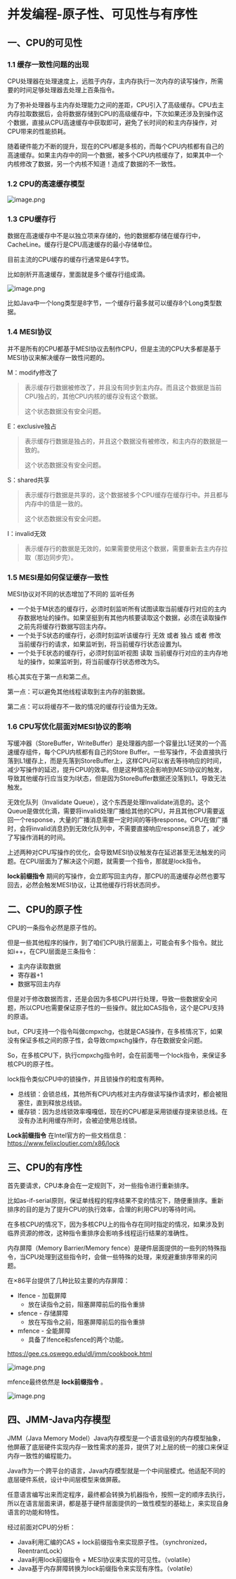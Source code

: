 # 并发编程-原子性、可见性与有序性

## 一、CPU的可见性

### 1.1 缓存一致性问题的出现

CPU处理器在处理速度上，远胜于内存，主内存执行一次内存的读写操作，所需要的时间足够处理器去处理上百条指令。

为了弥补处理器与主内存处理能力之间的差距，CPU引入了高级缓存。CPU去主内存拉取数据后，会将数据存储到CPU的高级缓存中，下次如果还涉及到操作这个数据，直接从CPU高速缓存中获取即可，避免了长时间的和主内存操作，对CPU带来的性能损耗。

随着硬件能力不断的提升，现在的CPU都是多核的，而每个CPU内核都有自己的高速缓存。如果主内存中的同一个数据，被多个CPU内核缓存了，如果其中一个内核修改了数据，另一个内核不知道！造成了数据的不一致性。

### 1.2 CPU的高速缓存模型

![image.png](https://fynotefile.oss-cn-zhangjiakou.aliyuncs.com/fynote/fyfile/2746/1700651989089/29e2184a9c6843ab8122a8ec0f01493b.png)

### 1.3 CPU缓存行

数据在高速缓存中不是以独立项来存储的，他的数据都存储在缓存行中，CacheLine。缓存行是CPU高速缓存的最小存储单位。

目前主流的CPU缓存的缓存行通常是64字节。

比如剖析开高速缓存，里面就是多个缓存行组成滴。

![image.png](https://fynotefile.oss-cn-zhangjiakou.aliyuncs.com/fynote/fyfile/2746/1700651989089/073e658170334167bd2750743a549176.png)

比如Java中一个long类型是8字节，一个缓存行最多就可以缓存8个Long类型数据。

### 1.4 MESI协议

并不是所有的CPU都基于MESI协议去制作CPU，但是主流的CPU大多都是基于MESI协议来解决缓存一致性问题的。

M：modify修改了

> 表示缓存行数据被修改了，并且没有同步到主内存。而且这个数据是当前CPU独占的，其他CPU内核的缓存没有这个数据。
>
> 这个状态数据没有安全问题。

E：exclusive独占

> 表示缓存行数据是独占的，并且这个数据没有被修改，和主内存的数据是一致的。
>
> 这个状态数据没有安全问题。

S：shared共享

> 表示缓存行数据是共享的，这个数据被多个CPU缓存在缓存行中。并且都与内存中的值是一致的。
>
> 这个状态数据没有安全问题。

I：invalid无效

> 表示缓存行的数据是无效的，如果需要使用这个数据，需要重新去主内存拉取（那边同步完）。

### 1.5 MESI是如何保证缓存一致性

MESI协议对不同的状态增加了不同的 监听任务

* 一个处于M状态的缓存行，必须时刻监听所有试图读取当前缓存行对应的主内存数据地址的操作。如果坚挺到有其他内核要读取这个数据，必须在读取操作之前先将缓存行数据写回主内存。
* 一个处于S状态的缓存行，必须时刻监听该缓存行 无效 或者 独占 或者 修改 当前缓存行的请求，如果监听到，将当前缓存行状态设置为I。
* 一个处于E状态的缓存行，必须时刻监听视图 读取 当前缓存行对应的主内存地址的操作，如果监听到，将当前缓存行状态修改为S。

核心其实在于第一点和第二点。

第一点：可以避免其他线程读取到主内存的脏数据。

第二点：可以将缓存不一致的情况的缓存行设值为无效。

### 1.6 CPU写优化层面对MESI协议的影响

写缓冲器（StoreBuffer，WriteBuffer）是处理器内部一个容量比L1还笑的一个高速缓存组件，每个CPU内核都有自己的Store Buffer。一些写操作，不会直接执行落到L1缓存上，而是先落到StoreBuffer上，这样CPU可以省去等待响应的时间，减少写操作的延迟，提升CPU的效率。但是这种情况会影响到MESI协议的触发，导致其他缓存行应当变为I状态，但是因为StoreBuffer数据还没落到L1，导致无法触发。

无效化队列（Invalidate Queue），这个东西是处理Invalidate消息的。这个Queue是做优化滴，需要将invalid处理广播给其他的CPU，并且其他CPU需要返回一个response，大量的广播消息需要一定时间的等待response。CPU在做广播时，会将invalid消息扔到无效化队列中，不需要直接响应response消息了，减少了写操作消耗的时间。

上述两种对CPU写操作的优化，会导致MESI协议触发存在延迟甚至无法触发的问题。在CPU层面为了解决这个问题，就需要一个指令，那就是lock指令。

**lock前缀指令** 期间的写操作，会立即写回主内存，那CPU的高速缓存必然也要写回去，必然会触发MESI协议，让其他缓存行将状态同步。

## 二、CPU的原子性

CPU的一条指令必然是原子性的。

但是一些其他程序的操作，到了咱们CPU执行层面上，可能会有多个指令。就比如i++，在CPU层面是三条指令：

* 主内存读取数据
* 寄存器+1
* 数据写回主内存

但是对于修改数据而言，还是会因为多核CPU并行处理，导致一些数据安全问题，所以CPU也需要保证原子性的一些操作。就比如CAS指令，这个是CPU支持的原语。

but，CPU支持一个指令叫做cmpxchg，也就是CAS操作，在多核情况下，如果没有保证多核之间的原子性，会导致cmpxchg操作，存在数据安全问题。

So，在多核CPU下，执行cmpxchg指令时，会在前面甩一个lock指令，来保证多核CPU的原子性。

lock指令类似CPU中的锁操作，并且锁操作的粒度有两种。

* 总线锁：会锁总线，其他所有CPU内核对主内存做读写操作请求时，都会被阻塞住，直到释放总线锁。
* 缓存锁：因为总线锁效率嘎嘎低，现在的CPU都是采用锁缓存提来锁总线。在没有办法利用缓存所时，会被迫使用总线锁。

**Lock前缀指令** 在Intel官方的一些文档信息：https://www.felixcloutier.com/x86/lock

## 三、CPU的有序性

首先要请求，CPU本身会在一定规则下，对一些指令进行重新排序。

比如as-if-serial原则，保证单线程的程序结果不变的情况下，随便重排序。重新排序的目的是为了提升CPU的执行效率，合理的利用CPU的等待时间。

在多核CPU的情况下，因为多核CPU上的指令存在同时指定的情况，如果涉及到临界资源的修改，这种指令重排序会影响多线程运行结果的准确性。

内存屏障（Memory Barrier/Memory fence）是硬件层面提供的一些列的特殊指令，当CPU处理到这些指令时，会做一些特殊的处理，来规避重排序带来的问题。

在×86平台提供了几种比较主要的内存屏障：

* lfence - 加载屏障
  * 放在读指令之前，阻塞屏障前后的指令重排
* sfence - 存储屏障
  * 放在写指令之前，阻塞屏障前后的指令重排
* mfence - 全能屏障
  * 具备了lfence和sfence的两个功能。

https://gee.cs.oswego.edu/dl/jmm/cookbook.html

![image.png](https://fynotefile.oss-cn-zhangjiakou.aliyuncs.com/fynote/fyfile/2746/1700651989089/ae3649e78d1e4ba0bbd975c530636687.png)

mfence最终依然是 **lock前缀指令** 。

![image.png](https://fynotefile.oss-cn-zhangjiakou.aliyuncs.com/fynote/fyfile/2746/1700651989089/3771e17eb3eb429ea504487b6ab772e9.png)

## 四、JMM-Java内存模型

JMM（Java Memory Model）Java内存模型是一个语言级别的内存模型抽象，他屏蔽了底层硬件实现内存一致性需求的差异，提供了对上层的统一的接口来保证内存一致性的编程能力。

Java作为一个跨平台的语言，Java内存模型就是一个中间层模式。他适配不同的底层硬件系统，设计中间层模型来做屏蔽。

任意语言编写出来而定程序，最终都会转换为机器指令，按照一定的顺序去执行，所以在语言层面来讲，都是基于硬件层面提供的一致性模型的基础上，来实现自身语言的功能和特性。

经过前面对CPU的分析：

* Java利用汇编的CAS + lock前缀指令来实现原子性。（synchronized，ReentrantLock）
* Java利用lock前缀指令 + MESI协议来实现的可见性。（volatile）
* Java基于内存屏障转换为lock前缀指令来实现有序性。（volatile）
